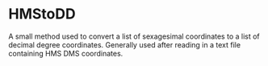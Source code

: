 # HMStoDD
A small method used to convert a list of sexagesimal coordinates to a list of decimal degree coordinates. Generally used after reading in a text file containing HMS DMS coordinates.

